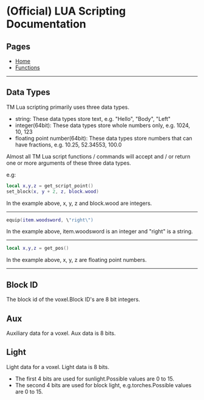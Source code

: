 # (Official) LUA Scripting Documentation

## Pages

- [Home](../../index)
- [Functions](functions)

___

## Data Types

TM Lua scripting primarily uses three data types.

- string: These data types store text, e.g. \"Hello\", \"Body\", \"Left\"
- integer(64bit): These data types store whole numbers only, e.g. 1024, 10, 123
- floating point number(64bit): These data types store numbers that can have fractions, e.g. 10.25, 52.34553, 100.0

Almost all TM Lua script functions / commands will accept and / or return one or more arguments of these three data types.

e.g:

```lua
local x,y,z = get_script_point()
set_block(x, y + 2, z, block.wood)
```

In the example above, x, y, z and block.wood are integers.

  ___

```lua
equip(item.woodsword, \"right\")
```

In the example above, item.woodsword is an integer and \"right\" is a string.

___

```lua
local x,y,z = get_pos()
```

In the example above, x, y, z are floating point numbers.

___

## Block ID

The block id of the voxel.Block ID's are 8 bit integers.

## Aux

Auxiliary data for a voxel. Aux data is 8 bits.

## Light

Light data for a voxel. Light data is 8 bits.

- The first 4 bits are used for sunlight.Possible values are 0 to 15.
- The second 4 bits are used for block light, e.g.torches.Possible values are 0 to 15.
